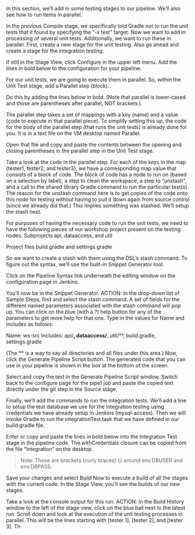 In this section, we’ll add in some testing stages to our pipeline. We’ll also see how to run items in parallel.

In the previous Compile stage, we specifically told Gradle not to run the unit tests that it found by specifying the
“-x test” target. Now we want to add in processing of several unit tests. Additionally, we want to run these in
parallel. First, create a new stage for the unit testing. Also go ahead and create a stage for the integration testing.

If still in the Stage View, click Configure in the upper left menu. Add the lines in bold below to the configuration for your pipeline.
 

For our unit tests, we are going to execute them in parallel. So, within the Unit Test stage, add a Parallel step (block).

Do this by adding the lines below in bold. (Note that parallel is lower-cased and those are parentheses after parallel, NOT brackets.)


The parallel step takes a set of mappings with a key (name) and a value (code to execute in that parallel piece). To simplify setting this up, the code for the body of the parallel step (that runs the unit tests) is already done for you. It is in a text file on the VM desktop named Parallel.

Open that file and copy and paste the contents between the opening and closing parentheses in the parallel step in the Unit Test stage.
 

Take a look at the code in the parallel step. For each of the keys in the map (tester1, tester2, and tester3), we have a corresponding map value that consists of a block of code. The block of code has a node to run on (based on a selection by label), a step to clean the workspace, a step to “unstash”, and a call to the shared library Gradle command to run the particular test(s). The reason for the unstash command here is to get copies of the code onto this node for testing without having to pull it down again from source control (since we already did that.) This implies something was stashed. We’ll setup the stash next.

For purposes of having the necessary code to run the unit tests, we need to have the following pieces of our workshop project present on the testing nodes. Subprojects api, dataaccess, and util
 
Project files build.gradle and settings.gradle

So we want to create a stash with them using the DSL’s stash command. To figure out the syntax, we’ll use the
built-in Snippet Generator tool.

Click on the Pipeline Syntax link underneath the editing window on the configuration page in Jenkins.

You’ll now be in the Snippet Generator. ACTION: In the drop-down list of Sample Steps, find and select the stash command. A set of fields for the different named parameters associated with the stash command will pop up. You can click on the blue (with a ?) help button for any of the parameters to get more help for that one.
Type in the values for Name and Includes as follows:

Name: ws-src
Includes:  api/**, dataaccess/**, util/**, build.gradle, settings.gradle

(The ** is a way to say all directories and all files under this area.)
Now, click the Generate Pipeline Script button. The generated code that you can use in your pipeline is shown in the box at the bottom of the screen.


Select and copy the text in the Generate Pipeline Script window. Switch back to the configure page for the pipe1 job and paste the copied text directly under the git step in the Source stage.

Finally, we’ll add the commands to run the integration tests. We’ll add a line to setup the test database we use for the integration testing using credentials we have already setup in Jenkins (mysql-access). Then we will invoke Gradle to run the integrationTest task that we have defined in our build.gradle file.

Enter or copy and paste the lines in bold below into the Integration Test stage in the pipeline code. The withCredentials closure can be copied from the file “Integration” on the desktop.

>Note: Those are brackets (curly braces) {} around env.DBUSER and env.DBPASS.

Save your changes and select Build Now to execute a build of all the stages with the current code. In the
Stage View, you’ll see the builds of our new stages.
 
Take a look at the console output for this run. ACTION: In the Build History window to the left of the stage view, click on the blue ball next to the latest run. Scroll down and look at the execution of the unit testing processes in parallel. This will be the lines starting with [tester 1], [tester 2], and [tester 3]. Th
